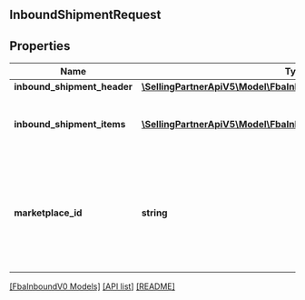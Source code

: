 ## InboundShipmentRequest

## Properties

Name | Type | Description | Notes
------------ | ------------- | ------------- | -------------
**inbound_shipment_header** | [**\SellingPartnerApiV5\Model\FbaInboundV0\InboundShipmentHeader**](InboundShipmentHeader.md) |  |
**inbound_shipment_items** | [**\SellingPartnerApiV5\Model\FbaInboundV0\InboundShipmentItem[]**](InboundShipmentItem.md) | A list of inbound shipment item information. |
**marketplace_id** | **string** | A marketplace identifier. Specifies the marketplace where the product would be stored. |

[[FbaInboundV0 Models]](../) [[API list]](../../Api) [[README]](../../../README.md)
